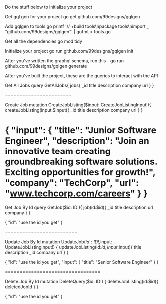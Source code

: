 Do the stuff below to initialize your project

Get gql gen for your project go get github.com/99designs/gqlgen

Add gqlgen to tools.go printf '// +build tools\npackage tools\nimport \_ "github.com/99designs/gqlgen"' | gofmt > tools.go

Get all the dependencies go mod tidy

Initialize your project go run github.com/99designs/gqlgen init

After you've written the graphql schema, run this - go run github.com/99designs/gqlgen generate

After you've built the project, these are the queries to interact with the API -

Get All Jobs
query GetAllJobs{ jobs{ \_id title description company url } }

=======================

Create Job
mutation CreateJobListing($input: CreateJobListingInput!){ createJobListing(input:$input){ \_id title description company url } }

{
"input": {
"title": "Junior Software Engineer",
"description": "Join an innovative team creating groundbreaking software solutions. Exciting opportunities for growth!",
"company": "TechCorp",
"url": "www.techcorp.com/careers"
}
}
=========================

Get Job By Id
query GetJob($id: ID!){ job(id:$id){ \_id title description url company } }

{ "id": "use the id you get" }

=========================

Update Job By Id
mutation UpdateJob($id: ID!,$input: UpdateJobListingInput!) { updateJobListing(id:$id,input:$input){ title description \_id company url } }

{ "id": "use the id you get", "input": { "title": "Senior Software Engineer" } }

=================================

Delete Job By Id
mutation DeleteQuery($id: ID!) { deleteJobListing(id:$id){ deletedJobId } }

{ "id": "use the id you get" }
